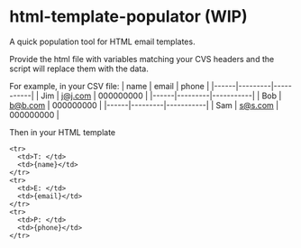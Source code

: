 # html-template-populator (WIP)
A quick population tool for HTML email templates.

Provide the html file with variables matching your CVS headers and the script will replace them with the data.

For example, in your CSV file:
| name | email   | phone     |
|------|---------|-----------|
| Jim  | j@j.com | 000000000 |
|------|---------|-----------|
| Bob  | b@b.com | 000000000 |
|------|---------|-----------|
| Sam  | s@s.com | 000000000 |

Then in your HTML template
```
<tr>
  <td>T: </td>
  <td>{name}</td>
</tr>
<tr>
  <td>E: </td>
  <td>{email}</td>
</tr>
<tr>
  <td>P: </td>
  <td>{phone}</td>
</tr>
```
